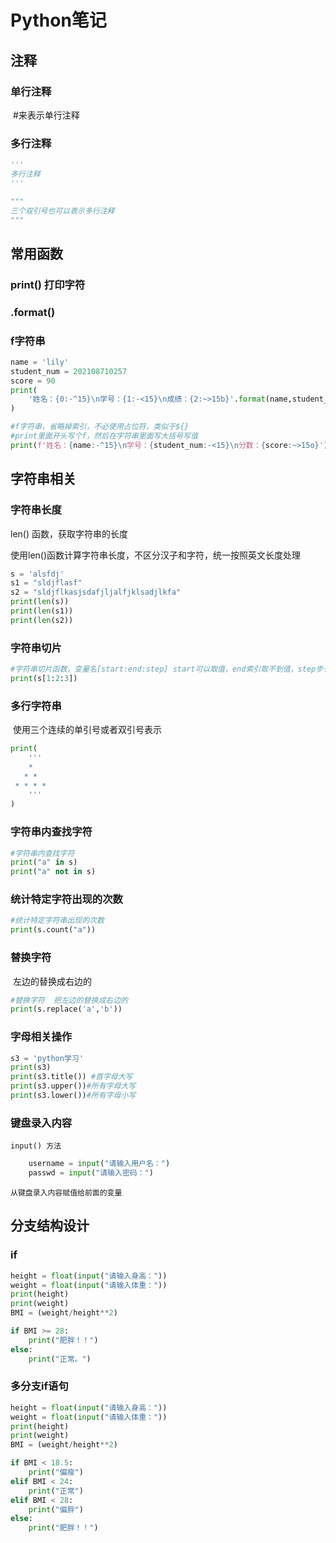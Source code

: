 # Python笔记

## 注释

### 单行注释

​	#来表示单行注释

### 多行注释

```python
'''
多行注释
'''

"""
三个双引号也可以表示多行注释
"""
```



## 常用函数

### print() 打印字符

### .format()

### f字符串

```python
name = 'lily'
student_num = 202108710257
score = 90
print(
    '姓名：{0:-^15}\n学号：{1:-<15}\n成绩：{2:~>15b}'.format(name,student_num,score)
)

#f字符串，省略掉索引，不必使用占位符，类似于${}
#print里面开头写个f，然后在字符串里面写大括号写值
print(f'姓名：{name:-^15}\n学号：{student_num:-<15}\n分数：{score:~>15o}')
```





## 字符串相关

### 字符串长度

len() 函数，获取字符串的长度

​	使用len()函数计算字符串长度，不区分汉子和字符，统一按照英文长度处理

```python
s = 'alsfdj'
s1 = "sldjflasf"
s2 = "sldjflkasjsdafjljalfjklsadjlkfa"
print(len(s))
print(len(s1))
print(len(s2))
```



### 字符串切片

```python
#字符串切片函数，变量名[start:end:step] start可以取值，end索引取不到值，step步长
print(s[1:2:3])
```



### 多行字符串

​	使用三个连续的单引号或者双引号表示

```python
print(
    '''
    *
   * *
 * * * *
    '''
)
```



### 字符串内查找字符

```python
#字符串内查找字符
print("a" in s)
print("a" not in s)
```



### 统计特定字符出现的次数

```python
#统计特定字符串出现的次数
print(s.count("a"))
```

### 替换字符

​	左边的替换成右边的

```python
#替换字符  把左边的替换成右边的
print(s.replace('a','b'))
```



### 字母相关操作

```python
s3 = 'python学习'
print(s3)
print(s3.title()) #首字母大写
print(s3.upper())#所有字母大写
print(s3.lower())#所有字母小写
```


### 键盘录入内容
    input() 方法
```python
    username = input("请输入用户名：")
    passwd = input("请输入密码：")
```
    从键盘录入内容赋值给前面的变量

## 分支结构设计
### if
```python
height = float(input("请输入身高："))
weight = float(input("请输入体重："))
print(height)
print(weight)
BMI = (weight/height**2)

if BMI >= 28:
    print("肥胖！！")
else:
    print("正常。")
```

### 多分支if语句

```python
height = float(input("请输入身高："))
weight = float(input("请输入体重："))
print(height)
print(weight)
BMI = (weight/height**2)

if BMI < 18.5:
    print("偏瘦")
elif BMI < 24:
    print("正常")
elif BMI < 28:
    print("偏胖")
else:
    print("肥胖！！")
```

